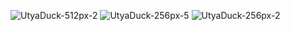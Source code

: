 

![UtyaDuck-512px-2](https://user-images.githubusercontent.com/102322116/191756068-757dd6fc-8bb1-40a5-b903-377d2654dd62.gif)
![UtyaDuck-256px-5](https://user-images.githubusercontent.com/102322116/191756230-90130c34-1701-4b3c-8392-4cb8c35fedda.gif)
![UtyaDuck-256px-2](https://user-images.githubusercontent.com/102322116/191756337-88acba05-33cc-43cc-9d64-4326323cddfe.gif)
